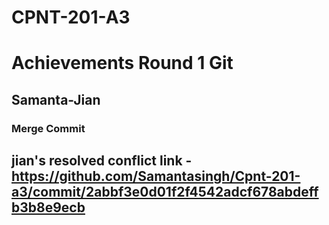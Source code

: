 # CPNT-201-A3
# Achievements Round 1 Git
## Samanta-Jian
### Merge Commit 
jian's resolved conflict link - https://github.com/Samantasingh/Cpnt-201-a3/commit/2abbf3e0d01f2f4542adcf678abdeffb3b8e9ecb
-
